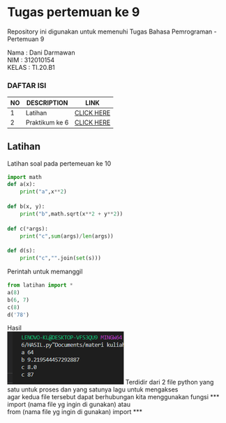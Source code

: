 # Tugas pertemuan ke 9
Repository ini digunakan untuk memenuhi Tugas Bahasa Pemrograman - Pertemuan 9

Nama    : Dani Darmawan <br>
NIM     : 312010154 <br>
KELAS   : TI.20.B1 <br>

### DAFTAR ISI
| NO | DESCRIPTION | LINK |
| ---- | ----- | ----|
| 1 | Latihan  | [CLICK HERE](#latihan) |
| 2 | Praktikum ke 6  | [CLICK HERE](#Praktikum_Ke_6) |

## Latihan
Latihan soal pada pertemeuan ke 10  <br> 
``` python
import math 
def a(x):
    print("a",x**2)

def b(x, y):
    print("b",math.sqrt(x**2 + y**2))

def c(*args):
    print("c",sum(args)/len(args))

def d(s):
    print("c","".join(set(s)))

```
Perintah untuk memanggil
``` python
from latihan import *
a(8)
b(6, 7)
c(8)
d('78')

```
Hasil <br>
![1](pic/bahn.png)
Terdidir dari 2 file python yang satu untuk proses dan yang satunya lagu untuk mengakses<br>
agar kedua file tersebut dapat berhubungan kita menggunakan fungsi *** import (nama file yg ingin di gunakan) atau <br> from (nama file yg ingin di gunakan) import ***



